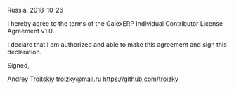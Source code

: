 Russia, 2018-10-26

I hereby agree to the terms of the GalexERP Individual Contributor License
Agreement v1.0.

I declare that I am authorized and able to make this agreement and sign this
declaration.

Signed,

Andrey Troitskiy troizky@mail.ru https://github.com/troizky
